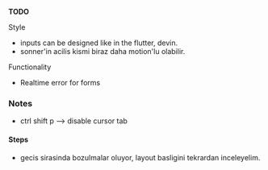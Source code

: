 **TODO**

Style

- inputs can be designed like in the flutter, devin.
- sonner'in acilis kismi biraz daha motion'lu olabilir.

Functionality

- Realtime error for forms

### Notes

- ctrl shift p --> disable cursor tab

#### Steps

- gecis sirasinda bozulmalar oluyor, layout basligini tekrardan inceleyelim.
